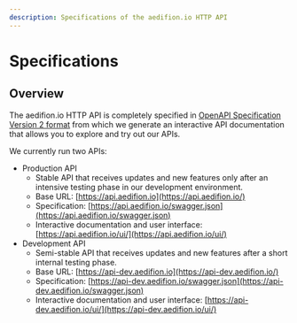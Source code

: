```yaml
---
description: Specifications of the aedifion.io HTTP API
---
```


# Specifications

## Overview

The aedifion.io HTTP API is completely specified in [OpenAPI Specification Version 2 format](https://swagger.io/docs/specification/2-0/what-is-swagger/) from which we generate an interactive API documentation that allows you to explore and try out our APIs.

We currently run two APIs:

* Production API
  * Stable API that receives updates and new features only after an intensive testing phase in our development environment.
  * Base URL: [https://api.aedifion.io](https://api.aedifion.io/)​
  * Specification: [https://api.aedifion.io/swagger.json](https://api.aedifion.io/swagger.json)​
  * Interactive documentation and user interface: [https://api.aedifion.io/ui/](https://api.aedifion.io/ui/)​ 
* Development API
  * Semi-stable API that receives updates and new features after a short internal testing phase.
  * Base URL: [https://api-dev.aedifion.io](https://api-dev.aedifion.io/)​
  * Specification: [https://api-dev.aedifion.io/swagger.json](https://api-dev.aedifion.io/swagger.json)​
  * Interactive documentation and user interface: [https://api-dev.aedifion.io/ui/](https://api-dev.aedifion.io/ui/)

